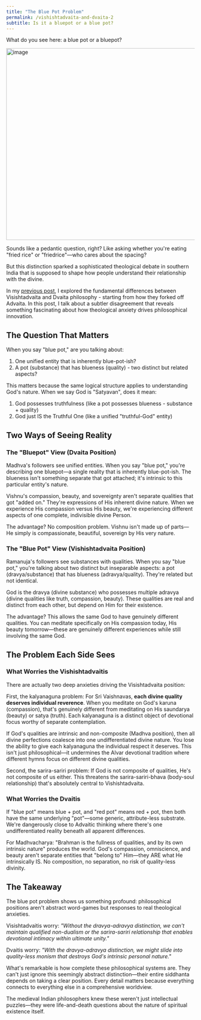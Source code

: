 ```yaml
---
title: "The Blue Pot Problem"
permalink: /vishishtadvaita-and-dvaita-2
subtitle: Is it a bluepot or a blue pot?
---
```


What do you see here: a blue pot or a bluepot?

<img width="512" height="512" alt="image" src="https://github.com/user-attachments/assets/c51ffeb2-be05-4687-8462-ce84f563d096" />

Sounds like a pedantic question, right? Like asking whether you're eating "fried rice" or "friedrice"—who cares about the spacing?

But this distinction sparked a sophisticated theological debate in southern India that is supposed to shape how people understand their relationship with the divine.

In my [previous post](https://sudhar.xyz/vishishtadvaita-and-dvaita), I explored the fundamental differences between Visishtadvaita and Dvaita philosophy - starting from how they forked off Advaita. In this post, I talk about a subtler disagreement that reveals something fascinating about how theological anxiety drives philosophical innovation.

## The Question That Matters

When you say "blue pot," are you talking about:
1. One unified entity that is inherently blue-pot-ish? 
2. A pot (substance) that has blueness (quality) - two distinct but related aspects?

This matters because the same logical structure applies to understanding God's nature. When we say God is "Satyavan", does it mean:

1. God possesses truthfulness (like a pot possesses blueness - substance + quality)
2. God just IS the Truthful One (like a unified "truthful-God" entity)

## Two Ways of Seeing Reality

### The "Bluepot" View (Dvaita Position)

Madhva's followers see unified entities. When you say "blue pot," you're describing one bluepot—a single reality that is inherently blue-pot-ish. The blueness isn't something separate that got attached; it's intrinsic to this particular entity's nature.

Vishnu's compassion, beauty, and sovereignty aren't separate qualities that got "added on." They're expressions of His inherent divine nature. When we experience His compassion versus His beauty, we're experiencing different aspects of one complete, indivisible divine Person.

The advantage? No composition problem. Vishnu isn't made up of parts—He simply is compassionate, beautiful, sovereign by His very nature.

### The "Blue Pot" View (Vishishtadvaita Position)

Ramanuja's followers see substances with qualities. When you say "blue pot," you're talking about two distinct but inseparable aspects: a pot (dravya/substance) that has blueness (adravya/quality). They're related but not identical.

God is the dravya (divine substance) who possesses multiple adravya (divine qualities like truth, compassion, beauty). These qualities are real and distinct from each other, but depend on Him for their existence.

The advantage? This allows the same God to have genuinely different qualities. You can meditate specifically on His compassion today, His beauty tomorrow—these are genuinely different experiences while still involving the same God.

## The Problem Each Side Sees

### What Worries the Vishishtadvaitis

There are actually two deep anxieties driving the Visishtadvaita position:

First, the kalyanaguna problem: For Sri Vaishnavas, **each divine quality deserves individual reverence**. When you meditate on God's karuna (compassion), that's genuinely different from meditating on His saundarya (beauty) or satya (truth). Each kalyanaguna is a distinct object of devotional focus worthy of separate contemplation.

If God's qualities are intrinsic and non-composite (Madhva position), then all divine perfections coalesce into one undifferentiated divine nature. You lose the ability to give each kalyanaguna the individual respect it deserves. This isn't just philosophical—it undermines the Alvar devotional tradition where different hymns focus on different divine qualities.

Second, the sarira-sariri problem: If God is not composite of qualities, He's not composite of us either. This threatens the sarira-sariri-bhava (body-soul relationship) that's absolutely central to Vishishtadvaita.

### What Worries the Dvaitis  

If "blue pot" means blue + pot, and "red pot" means red + pot, then both have the same underlying "pot"—some generic, attribute-less substrate. We're dangerously close to Advaitic thinking where there's one undifferentiated reality beneath all apparent differences.

For Madhvacharya: "Brahman is the fullness of qualities, and by its own intrinsic nature" produces the world. God's compassion, omniscience, and beauty aren't separate entities that "belong to" Him—they ARE what He intrinsically IS. No composition, no separation, no risk of quality-less divinity.

## The Takeaway

The blue pot problem shows us something profound: philosophical positions aren't abstract word-games but responses to real theological anxieties.

Visishtadvaitis worry: *"Without the dravya-adravya distinction, we can't maintain qualified non-dualism or the sarira-sariri relationship that enables devotional intimacy within ultimate unity."*

Dvaitis worry: *"With the dravya-adravya distinction, we might slide into quality-less monism that destroys God's intrinsic personal nature."*

What's remarkable is how complete these philosophical systems are. They can't just ignore this seemingly abstract distinction—their entire siddhanta depends on taking a clear position. Every detail matters because everything connects to everything else in a comprehensive worldview.

The medieval Indian philosophers knew these weren't just intellectual puzzles—they were life-and-death questions about the nature of spiritual existence itself.
